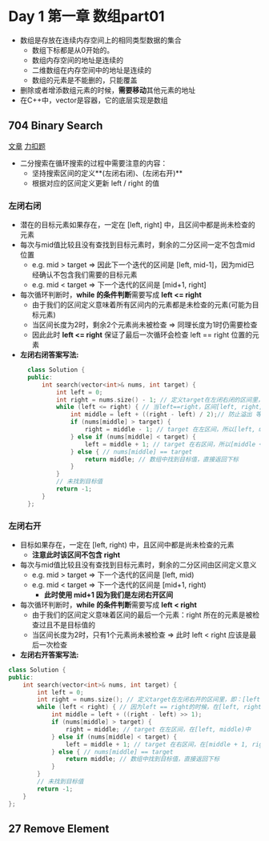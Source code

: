 # Day 1 第一章  数组part01

- 数组是存放在连续内存空间上的相同类型数据的集合
    - 数组下标都是从0开始的。
    - 数组内存空间的地址是连续的
    - 二维数组在内存空间中的地址是连续的
    - 数组的元素是不能删的，只能覆盖
- 删除或者增添数组元素的时候，**需要移动**其他元素的地址
- 在C++中，vector是容器，它的底层实现是数组

## 704 Binary Search
[文章](https://programmercarl.com/0704.%E4%BA%8C%E5%88%86%E6%9F%A5%E6%89%BE.html)
[力扣题](https://leetcode.cn/problems/binary-search/)

- 二分搜索在循环搜索的过程中需要注意的内容：
    - 坚持搜索区间的定义**(左闭右闭)、(左闭右开)**
    - 根据对应的区间定义更新 left / right 的值

### 左闭右闭
  - 潜在的目标元素如果存在，一定在 [left, right] 中，且区间中都是尚未检查的元素
  - 每次与mid值比较且没有查找到目标元素时，剩余的二分区间一定不包含mid位置
      - e.g. mid > target ⇒ 因此下一个迭代的区间是 [left, mid-1]，因为mid已经确认不包含我们需要的目标元素
      - e.g. mid < target ⇒ 下一个迭代的区间是 [mid+1, right]
  - 每次循环判断时，**while 的条件判断**需要写成 **left <= right**
      - 由于我们的区间定义意味着所有区间内的元素都是未检查的元素(可能为目标元素)
      - 当区间长度为2时，剩余2个元素尚未被检查 ⇒ 同理长度为1时仍需要检查
      - 因此此时 **left <= right** 保证了最后一次循环会检查 left == right 位置的元素
  - **左闭右闭答案写法:**
    ```cpp
      class Solution {
      public:
          int search(vector<int>& nums, int target) {
              int left = 0;
              int right = nums.size() - 1; // 定义target在左闭右闭的区间里，[left, right]
              while (left <= right) { // 当left==right，区间[left, right]依然有效，所以用 <=
                  int middle = left + ((right - left) / 2);// 防止溢出 等同于(left + right)/2
                  if (nums[middle] > target) {
                      right = middle - 1; // target 在左区间，所以[left, middle - 1]
                  } else if (nums[middle] < target) {
                      left = middle + 1; // target 在右区间，所以[middle + 1, right]
                  } else { // nums[middle] == target
                      return middle; // 数组中找到目标值，直接返回下标
                  }
              }
              // 未找到目标值
              return -1;
          }
      };
    ```
            
### 左闭右开
  - 目标如果存在，一定在 [left, right) 中，且区间中都是尚未检查的元素
      - **注意此时该区间不包含 right**
  - 每次与mid值比较且没有查找到目标元素时，剩余的二分区间由区间定义意义
      - e.g. mid > target ⇒ 下一个迭代的区间是 [left, mid)
      - e.g. mid < target ⇒ 下一个迭代的区间是 [mid+1, right)
          - **此时使用 mid+1 因为我们是左闭右开区间**
  - 每次循环判断时，**while 的条件判断**需要写成 **left < right**
      - 由于我们的区间定义意味着区间的最后一个元素：right 所在的元素是被检查过且不是目标值的
      - 当区间长度为2时，只有1个元素尚未被检查 ⇒ 此时 left < right 应该是最后一次检查
  - **左闭右开答案写法:**     
  ```cpp
  class Solution {
  public:
      int search(vector<int>& nums, int target) {
          int left = 0;
          int right = nums.size(); // 定义target在左闭右开的区间里，即：[left, right)
          while (left < right) { // 因为left == right的时候，在[left, right)是无效的空间，所以使用 <
              int middle = left + ((right - left) >> 1);
              if (nums[middle] > target) {
                  right = middle; // target 在左区间，在[left, middle)中
              } else if (nums[middle] < target) {
                  left = middle + 1; // target 在右区间，在[middle + 1, right)中
              } else { // nums[middle] == target
                  return middle; // 数组中找到目标值，直接返回下标
              }
          }
          // 未找到目标值
          return -1;
      }
  };
  ```
            

## 27 Remove Element
